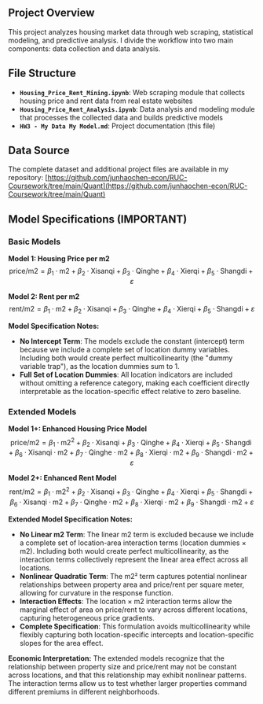 
## Project Overview
This project analyzes housing market data through web scraping, statistical modeling, and predictive analysis. I divide the workflow into two main components: data collection and data analysis.

## File Structure
- **`Housing_Price_Rent_Mining.ipynb`**: Web scraping module that collects housing price and rent data from real estate websites
- **`Housing_Price_Rent_Analysis.ipynb`**: Data analysis and modeling module that processes the collected data and builds predictive models
- **`HW3 - My Data My Model.md`**: Project documentation (this file)

## Data Source
The complete dataset and additional project files are available in my repository: 
[https://github.com/junhaochen-econ/RUC-Coursework/tree/main/Quant](https://github.com/junhaochen-econ/RUC-Coursework/tree/main/Quant)

## Model Specifications (IMPORTANT)

### Basic Models

**Model 1: Housing Price per m2**
$$
\text{price/m2} = \beta_{1} \cdot \text{m2} + \beta_{2} \cdot \text{Xisanqi} + \beta_{3} \cdot \text{Qinghe} + \beta_{4} \cdot \text{Xierqi} + \beta_{5} \cdot \text{Shangdi} + \varepsilon
$$

**Model 2: Rent per m2**
$$
\text{rent/m2} = \beta_{1} \cdot \text{m2} + \beta_{2} \cdot \text{Xisanqi} + \beta_{3} \cdot \text{Qinghe} + \beta_{4} \cdot \text{Xierqi} + \beta_{5} \cdot \text{Shangdi} + \varepsilon
$$

**Model Specification Notes:**
- **No Intercept Term**: The models exclude the constant (intercept) term because we include a complete set of location dummy variables. Including both would create perfect multicollinearity (the "dummy variable trap"), as the location dummies sum to 1.
- **Full Set of Location Dummies**: All location indicators are included without omitting a reference category, making each coefficient directly interpretable as the location-specific effect relative to zero baseline.

### Extended Models

**Model 1+: Enhanced Housing Price Model**
$$
\text{price/m2} = \beta_{1} \cdot \text{m2}^2 + \beta_{2} \cdot \text{Xisanqi} + \beta_{3} \cdot \text{Qinghe} + \beta_{4} \cdot \text{Xierqi} + \beta_{5} \cdot \text{Shangdi} + \beta_{6} \cdot \text{Xisanqi} \cdot \text{m2} + \beta_{7} \cdot \text{Qinghe} \cdot \text{m2} + \beta_{8} \cdot \text{Xierqi} \cdot \text{m2} + \beta_{9} \cdot \text{Shangdi} \cdot \text{m2} + \varepsilon
$$

**Model 2+: Enhanced Rent Model**
$$
\text{rent/m2} = \beta_{1} \cdot \text{m2}^2 + \beta_{2} \cdot \text{Xisanqi} + \beta_{3} \cdot \text{Qinghe} + \beta_{4} \cdot \text{Xierqi} + \beta_{5} \cdot \text{Shangdi} + \beta_{6} \cdot \text{Xisanqi} \cdot \text{m2} + \beta_{7} \cdot \text{Qinghe} \cdot \text{m2} + \beta_{8} \cdot \text{Xierqi} \cdot \text{m2} + \beta_{9} \cdot \text{Shangdi} \cdot \text{m2} + \varepsilon
$$

**Extended Model Specification Notes:**
- **No Linear m2 Term**: The linear m2 term is excluded because we include a complete set of location-area interaction terms (location dummies × m2). Including both would create perfect multicollinearity, as the interaction terms collectively represent the linear area effect across all locations.
- **Nonlinear Quadratic Term**: The m2² term captures potential nonlinear relationships between property area and price/rent per square meter, allowing for curvature in the response function.
- **Interaction Effects**: The location × m2 interaction terms allow the marginal effect of area on price/rent to vary across different locations, capturing heterogeneous price gradients.
- **Complete Specification**: This formulation avoids multicollinearity while flexibly capturing both location-specific intercepts and location-specific slopes for the area effect.

**Economic Interpretation:**
The extended models recognize that the relationship between property size and price/rent may not be constant across locations, and that this relationship may exhibit nonlinear patterns. The interaction terms allow us to test whether larger properties command different premiums in different neighborhoods.
